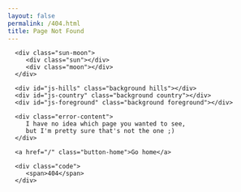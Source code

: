 ```yaml
---
layout: false
permalink: /404.html
title: Page Not Found
---
```

<html>
   <head>
      <meta charset="utf-8">
      <meta name="robots" content="noindex,nofollow">
      <meta name="viewport" content="width=device-width,maximum-scale=1,user-scalable=no,minimal-ui"> <link rel="stylesheet" type="text/css" href="https://fonts.googleapis.com/css?family=Open+Sans:400,600,800&amp;subset=latin,latin-ext">
      <link rel="stylesheet" type="text/css" href="https://cdn.travel.sygic.com/travel.sygic.com_lp/css/404.css?0b627e717b1bf8b7ed4a62b3f9bcab5e7b5b8272">
      <title>	404 Not found </title>
   </head>
   <body>
      <div class="stars"></div>

      <div class="sun-moon">
         <div class="sun"></div>
         <div class="moon"></div>
      </div>

      <div id="js-hills" class="background hills"></div>
      <div id="js-country" class="background country"></div>
      <div id="js-foreground" class="background foreground"></div>

      <div class="error-content">
         I have no idea which page you wanted to see,
         but I'm pretty sure that's not the one ;)
      </div>

      <a href="/" class="button-home">Go home</a>

      <div class="code">
         <span>404</span>
      </div>

   </body>
</html>
